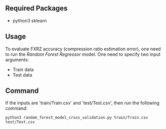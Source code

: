 ## Required Packages
- python3 sklearn

## Usage
To evaluate FXRZ accuracy (compression ratio estimation error), one need to run the *Random Forest Regressor* model. 
One need to specify two input arguments:
- Train data
- Test data

## Command
If the inputs are 'train/Train.csv' and 'test/Test.csv', then run the following command:
```
python3 random_forest_model_cross_validation.py train/Train.csv test/Test.csv 
```
